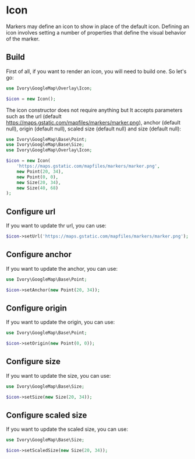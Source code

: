 # Icon

Markers may define an icon to show in place of the default icon. Defining an icon involves setting a number of 
properties that define the visual behavior of the marker.

## Build

First of all, if you want to render an icon, you will need to build one. So let's go:

``` php
use Ivory\GoogleMap\Overlay\Icon;

$icon = new Icon();
```

The icon constructor does not require anything but It accepts parameters such as the url
(default https://maps.gstatic.com/mapfiles/markers/marker.png), anchor (default null), origin (default null),
scaled size (default null) and size (default null):

``` php
use Ivory\GoogleMap\Base\Point;
use Ivory\GoogleMap\Base\Size;
use Ivory\GoogleMap\Overlay\Icon;

$icon = new Icon(
    'https://maps.gstatic.com/mapfiles/markers/marker.png',
    new Point(20, 34),
    new Point(0, 0),
    new Size(20, 34),
    new Size(40, 68)
);
```

## Configure url

If you want to update thr url, you can use:

``` php
$icon->setUrl('https://maps.gstatic.com/mapfiles/markers/marker.png');
```

## Configure anchor

If you want to update the anchor, you can use:

``` php
use Ivory\GoogleMap\Base\Point;

$icon->setAnchor(new Point(20, 34));
```

## Configure origin

If you want to update the origin, you can use:

``` php
use Ivory\GoogleMap\Base\Point;

$icon->setOrigin(new Point(0, 0));
```

## Configure size

If you want to update the size, you can use:

``` php
use Ivory\GoogleMap\Base\Size;

$icon->setSize(new Size(20, 34));
```

## Configure scaled size

If you want to update the scaled size, you can use:

``` php
use Ivory\GoogleMap\Base\Size;

$icon->setScaledSize(new Size(20, 34));
```
